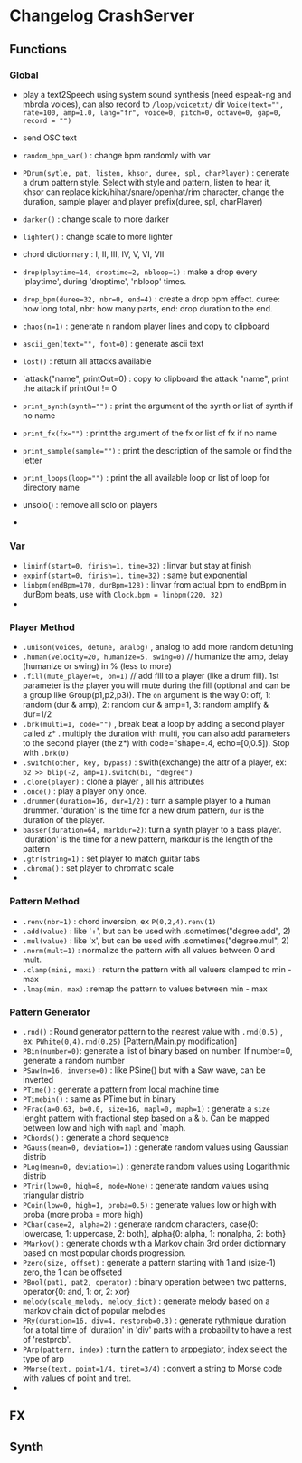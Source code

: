 # Changelog CrashServer 

## Functions


### Global
  - play a text2Speech using system sound synthesis (need espeak-ng and mbrola voices), can also record to `/loop/voicetxt/` dir 
`Voice(text="", rate=100, amp=1.0, lang="fr", voice=0, pitch=0, octave=0, gap=0, record = "")`
  - send OSC text 
  - `random_bpm_var()` : change bpm randomly with var
  - `PDrum(sytle, pat, listen, khsor, duree, spl, charPlayer)` : generate a drum pattern style. Select with style and pattern, listen to hear it, khsor can replace kick/hihat/snare/openhat/rim character, change the duration, sample player and player prefix(duree, spl, charPlayer)
  - `darker()` : change scale to more darker
  - `lighter()` : change scale to more lighter
  - chord dictionnary : I, II, III, IV, V, VI, VII
  - `drop(playtime=14, droptime=2, nbloop=1)` : make a drop every 'playtime', during 'droptime', 'nbloop' times.
  - `drop_bpm(duree=32, nbr=0, end=4)` : create a drop bpm effect. duree: how long total, nbr: how many parts, end: drop duration to the end.
  - `chaos(n=1)` : generate n random player lines and copy to clipboard
  - `ascii_gen(text="", font=0)` : generate ascii text
  - `lost()` : return all attacks available
  - `attack("name", printOut=0) : copy to clipboard the attack "name", print the attack if printOut != 0
  - `print_synth(synth="")` : print the argument of the synth or list of synth if no name
  - `print_fx(fx="")` : print the argument of the fx or list of fx if no name
  - `print_sample(sample="")` : print the description of the sample or find the letter
  - `print_loops(loop="")` : print the all available loop or list of loop for directory name
  - unsolo() : remove all solo on players
  
  - 

### Var
  - `lininf(start=0, finish=1, time=32)` : linvar but stay at finish
  - `expinf(start=0, finish=1, time=32)` : same but exponential 
  - `linbpm(endBpm=170, durBpm=128)` : linvar from actual bpm to endBpm in durBpm beats, use with `Clock.bpm = linbpm(220, 32)` 
  - 

### Player Method
  - `.unison(voices, detune, analog)` , analog to add more random detuning
  - `.human(velocity=20, humanize=5, swing=0)` // humanize the amp, delay (humanize or swing) in % (less to more)  
  - `.fill(mute_player=0, on=1)` // add fill to a player (like a drum fill). 1st parameter is the player you will mute during the fill (optional and can be a group like Group(p1,p2,p3)). The `on` argument is the way 0: off, 1: random (dur & amp), 2: random dur & amp=1, 3: random amplify & dur=1/2
  - `.brk(multi=1, code="")` , break beat a loop by adding a second player called z* . multiply the duration with multi, you can also add parameters to the second player (the z*) with code="shape=.4, echo=[0,0.5]). Stop with `.brk(0)`
  - `.switch(other, key, bypass)` : swith(exchange)  the attr of a player, ex: `b2 >> blip(-2, amp=1).switch(b1, "degree")`
  - `.clone(player)` : clone a player , all his attributes
  - `.once()` : play a player only once. 
  - `.drummer(duration=16, dur=1/2)` : turn a sample player to a human drummer. 'duration' is the time for a new drum pattern, `dur` is the duration of the player.
  - `basser(duration=64, markdur=2)`: turn a synth player to a bass player. 'duration' is the time for a new pattern, markdur is the length of the pattern
  -  `.gtr(string=1)` : set player to match guitar tabs
  -  `.chroma()` : set player to chromatic scale
  -  

### Pattern Method
  - `.renv(nbr=1)` : chord inversion, ex `P(0,2,4).renv(1)`
  - `.add(value)` : like '+', but can be used with .sometimes("degree.add", 2)
  - `.mul(value)` : like 'x', but can be used with .sometimes("degree.mul", 2)
  - `.norm(mult=1)` : normalize the pattern with all values between 0 and mult.
  - `.clamp(mini, maxi)` : return the pattern with all valuers clamped to min - max
  - `.lmap(min, max)` : remap the pattern to values between min - max
   
  
### Pattern Generator
  - `.rnd()` : Round generator pattern to the nearest value with `.rnd(0.5)` , ex: `PWhite(0,4).rnd(0.25)` [Pattern/Main.py modification]
  - `PBin(number=0)`: generate a list of binary based on number. If number=0, generate a random number
  - `PSaw(n=16, inverse=0)` : like PSine() but with a Saw wave, can be inverted
  - `PTime()` : generate a pattern from local machine time 
  - `PTimebin()` : same as PTime but in binary
  - `PFrac(a=0.63, b=0.0, size=16, mapl=0, maph=1)` : generate a `size` lenght pattern with fractional step based on `a` & `b`. Can be mapped between low and high with `mapl` and `maph.
  - `PChords()` : generate a chord sequence 
  - `PGauss(mean=0, deviation=1)` : generate random values using Gaussian distrib
  - `PLog(mean=0, deviation=1)` : generate random values using Logarithmic distrib
  - `PTrir(low=0, high=8, mode=None)` : generate random values using triangular distrib
  - `PCoin(low=0, high=1, proba=0.5)` : generate values low or high with proba (more proba = more high)
  - `PChar(case=2, alpha=2)` : generate random characters, case{0: lowercase, 1: uppercase, 2: both}, alpha{0: alpha, 1: nonalpha, 2: both}
  - `PMarkov()` : generate chords with a Markov chain 3rd order dictionnary based on most popular chords progression. 
  - `Pzero(size, offset)` : generate a pattern starting with 1 and (size-1) zero, the 1 can be offseted
  - `PBool(pat1, pat2, operator)` : binary operation between two patterns, operator{0: and, 1: or, 2: xor}
  - `melody(scale_melody, melody_dict)` : generate melody based on a markov chain dict of popular melodies
  - `PRy(duration=16, div=4, restprob=0.3)` : generate rythmique duration for a total time of 'duration' in 'div' parts with a probability to have a rest of 'restprob'.
  - `PArp(pattern, index)` : turn the pattern to arppegiator, index select the type of arp
  - `PMorse(text, point=1/4, tiret=3/4)` : convert a string to Morse code with values of point and tiret.
  - 

## FX

## Synth


